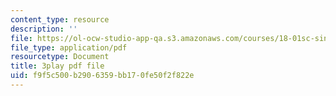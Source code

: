 ```yaml
---
content_type: resource
description: ''
file: https://ol-ocw-studio-app-qa.s3.amazonaws.com/courses/18-01sc-single-variable-calculus-fall-2010/f9f5c500b2906359bb170fe50f2f822e_KhwQKE_tld0.pdf
file_type: application/pdf
resourcetype: Document
title: 3play pdf file
uid: f9f5c500-b290-6359-bb17-0fe50f2f822e
---
```

